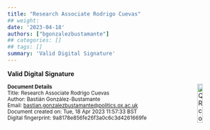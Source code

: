 ```yaml
---
title: "Research Associate Rodrigo Cuevas"
## weight:
date: '2023-04-18'
authors: ["bgonzalezbustamante"]
## categories: []
## tags: []
summary: 'Valid Digital Signature'
---
```


**Valid Digital Signature**

<img style = "float: right; border: 10px" src = "../../qr-code-2023-04-18.png" alt = "QR code" width = "15%"/>

<small>**Document Details**</small> \
<small>Title: Research Associate Rodrigo Cuevas</small> \
<small>Author: Bastián González-Bustamante</small> \
<small>Email: bastian.gonzalezbustamante@politics.ox.ac.uk</small> \
<small>Document created on: Tue, 18 Apr 2023 11:57:33 BST</small> \
<small>Digital fingerprint: 9a8178e856fe26f3a0c6c3d4261669fe</small>
